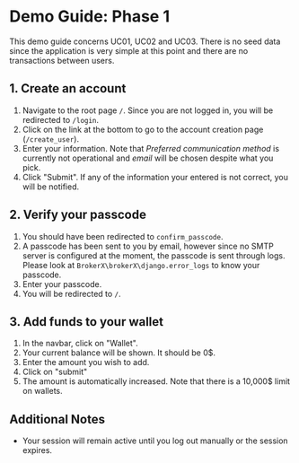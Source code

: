# **Demo Guide: Phase 1**

This demo guide concerns UC01, UC02 and UC03. There is no seed data since the application is very simple at this point
and there are no transactions between users.

## **1. Create an account**
1. Navigate to the root page `/`. Since you are not logged in, you will be redirected to `/login`.
2. Click on the link at the bottom to go to the account creation page (`/create_user`).
3. Enter your information. Note that *Preferred communication method* is currently not operational and *email* will be chosen despite what you pick.
4. Click "Submit". If any of the information your entered is not correct, you will be notified.

## **2. Verify your passcode**
1. You should have been redirected to `confirm_passcode`.
2. A passcode has been sent to you by email, however since no SMTP server is configured at the moment, the passcode is sent through logs.
   Please look at `BrokerX\brokerX\django.error_logs` to know your passcode.
3. Enter your passcode.
4. You will be redirected to `/`.


## **3. Add funds to your wallet**
1. In the navbar, click on "Wallet".
2. Your current balance will be shown. It should be 0$.
3. Enter the amount you wish to add.
4. Click on "submit"
5. The amount is automatically increased. Note that there is a 10,000$ limit on wallets.

## **Additional Notes**
- Your session will remain active until you log out manually or the session expires.
